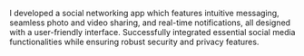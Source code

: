 I developed a social networking app which features intuitive
messaging, seamless photo and video sharing, and real-time
notifications, all designed with a user-friendly interface.
Successfully integrated essential social media functionalities
while ensuring robust security and privacy features.
